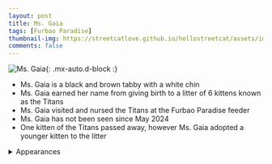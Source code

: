 ```yaml
---
layout: post
title: Ms. Gaia
tags: [Furbao Paradise]
thumbnail-img: https://streetcatlove.github.io/hellostreetcat/assets/img/ms_gaia.png
comments: false
---
```


![Ms. Gaia](https://streetcatlove.github.io/hellostreetcat/assets/img/ms_gaia.png){: .mx-auto.d-block :}

* Ms. Gaia is a black and brown tabby with a white chin
* Ms. Gaia earned her name from giving birth to a litter of 6 kittens known as the Titans
* Ms. Gaia visited and nursed the Titans at the Furbao Paradise feeder 
* Ms. Gaia has not been seen since May 2024
* One kitten of the Titans passed away, however Ms. Gaia adopted a younger kitten to the litter

<details>
<summary>Appearances</summary>
<ul>
	<li><a href="https://youtu.be/97hSPwc7LAs?si=BTlPT8ojvpxXNurV">3/10/24 Pt 1</a></li>
	<li><a href="https://youtu.be/a67bNb48ICk?si=vmolmY5kxDd9Y0G5">3/10/24 Pt 2</a></li>
  <li><a href="https://youtu.be/85y5sP_62ZE?si=UMYbV7ErYPFfDNFQ">3/10/24 Pt 3</a></li>
  <li><a href="https://youtu.be/LXuIbFT354k?si=LxkewSNowfjeXTNb">3/10/24 Pt 4</a></li>
  <li><a href="https://youtu.be/iSuVDN4P7Ws?si=3SQlr0PTVQ3w6JAC">3/11/24 Pt 1</a></li>
  <li><a href="https://youtu.be/7SVRaPnexDw?si=FstnDb2ABQUG1ymn">3/11/24 Pt 2</a></li>
  <li><a href="https://youtu.be/fxMbBE3u0Lw?si=0fHb5D_Ts5l9URSi">3/12/24 Pt 1</a></li>
  <li><a href="https://youtu.be/nnGFIi8DnQE?si=-1P8TuamotsEtFRm">3/12/24 Pt 2</a></li>
  <li><a href="https://youtu.be/OG6zPVu8qYg?si=S06NdvcM9Z4hKcCT">3/13/24 Pt 1</a></li>
  <li><a href="https://youtu.be/Rd07Paw9zRQ?si=kzaUGOxbRhw3ndy6">3/13/24 Pt 2</a></li>
  <li><a href="https://youtu.be/lqt2VquRheE?si=8P3B_5MIn1gVJc7g">3/13/24 Pt 3</a></li>
  <li><a href="https://youtu.be/lW8u9BLsk1A?si=N3JXyeTU3i1CBGm1">3/13/24 Pt 4</a></li>
  <li><a href="https://youtu.be/kN_dpRJWwdg?si=O6sOkQxR0tDIt-pt">3/14/24 Pt 1</a></li>
  <li><a href="https://youtu.be/0udRQVd5fmg?si=RCI_bvXtbn3fp3Zu">3/14/24 Pt 2</a></li>
  <li><a href="https://youtu.be/QmjoEQ7wij0?si=gNEYeaOt_0JpoDHb">3/14/24 Pt 3</a></li>
  <li><a href="https://youtu.be/Q5woCdnXJNI?si=BAAsLTYuQBZo3Lab">3/14/24 Pt 4</a></li>
  <li><a href="https://youtu.be/o0qtmbLGJwA?si=Uyrpe1RJwcZhMnrG">3/15/24 Pt 1</a></li>
  <li><a href="https://youtu.be/T7LK9xfIun8?si=TLGmLArLiuGRlFFr">3/15/24 Pt 2</a></li>
  <li><a href="https://youtu.be/sKRcsdL3UxA?si=m405uozRVIyNR_Cg">3/15/24 Pt 3</a></li>
  <li><a href="https://www.youtube.com/watch?v=rcjLhIvcsq4">3/16/24 Pt 1 - Titans Leave Furbao Paradise</a></li>
  <li><a href="https://youtu.be/7fBm61yfSts?si=QWJI9OVfH4trI7v0">3/16/24 Pt 2 - Last Kitten Remains</a></li>
  <li><a href="https://youtu.be/bQdvabQNe5s?si=E4MeLvVlWo-dgWNA">3/16/24 Pt 3 - Last Kitten Gone During Lag</a></li>
</ul>
</details>

